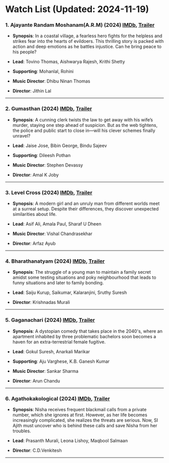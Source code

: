 # Watch List (Updated: 2024-11-19)

### 1. **Ajayante Randam Moshanam(A.R.M)** (2024) [IMDb](https://www.imdb.com/title/tt11531182/), [Trailer](https://www.youtube.com/watch?v=rFgS10V8908)

- **Synopsis**: In a coastal village, a fearless hero fights for the helpless and strikes fear into the hearts of evildoers. This thrilling story is packed with action and deep emotions as he battles injustice. Can he bring peace to his people?

- **Lead**: Tovino Thomas, Aishwarya Rajesh, Krithi Shetty
- **Supporting**: Mohanlal, Rohini
- **Music Director**: Dhibu Ninan Thomas
- **Director**: Jithin Lal

---

### 2. **Gumasthan** (2024) [IMDb](https://www.imdb.com/title/tt29608092/), [Trailer](https://www.youtube.com/watch?v=dQN_12QiqGo)

- **Synopsis**: A cunning clerk twists the law to get away with his wife’s murder, staying one step ahead of suspicion. But as the web tightens, the police and public start to close in—will his clever schemes finally unravel?

- **Lead**: Jaise Jose, Bibin George, Bindu Sajeev
- **Supporting**: Dileesh Pothan
- **Music Director**: Stephen Devassy
- **Director**: Amal K Joby

---

### 3. **Level Cross** (2024) [IMDb](https://imdb.com/title/tt27328373/), [Trailer](https://www.youtube.com/watch?v=D2iT47KqS9w)

- **Synopsis**: A modern girl and an unruly man from different worlds meet at a surreal setup. Despite their differences, they discover unexpected similarities about life.

- **Lead**: Asif Ali, Amala Paul, Sharaf U Dheen
- **Music Director**: Vishal Chandrasekhar
- **Director**: Arfaz Ayub

---

### 4. **Bharathanatyam** (2024) [IMDb](https://www.imdb.com/title/tt31639439/), [Trailer](https://www.youtube.com/watch?v=lVnHxwWftxw)

- **Synopsis**: The struggle of a young man to maintain a family secret amidst some testing situations and poky neighbourhood that leads to funny situations and later to family bonding.

- **Lead**: Saiju Kurup, Saikumar, Kalaranjini, Sruthy Suresh
- **Director**: Krishnadas Murali

---

### 5. **Gaganachari** (2024) [IMDb](https://en.wikipedia.org/wiki/Gaganachari), [Trailer](https://www.youtube.com/watch?v=RlVD9zmGsKo)

- **Synopsis**: A dystopian comedy that takes place in the 2040's, where an apartment inhabited by three problematic bachelors soon becomes a haven for an extra-terrestrial female fugitive.

- **Lead**: Gokul Suresh, Anarkali Marikar
- **Supporting**: Aju Varghese, K.B. Ganesh Kumar
- **Music Director**: Sankar Sharma
- **Director**: Arun Chandu

---

### 6. **Agathokakological** (2024) [IMDb](https://www.imdb.com/title/tt31598768/), [Trailer](https://www.youtube.com/watch?v=4SN-TRwo4kU)

- **Synopsis**: Nisha receives frequent blackmail calls from a private number, which she ignores at first. However, as her life becomes increasingly complicated, she realizes the threats are serious. Now, SI Ajith must uncover who is behind these calls and save Nisha from her troubles.

- **Lead**: Prasanth Murali, Leona Lishoy, Maqbool Salmaan
- **Director**: C.D.Venkitesh

---

